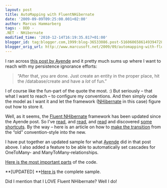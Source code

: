 ```yaml
---
layout: post
title: AutoMapping with FluentNHibernate
date: '2009-09-09T09:25:00.001+02:00'
author: Marcus Hammarberg
tags: - DDD -
.NET - NHibernate
modified_time: '2010-12-14T16:19:35.817+01:00'
blogger_id: tag:blogger.com,1999:blog-36533086.post-5160606586149394728
blogger_orig_url: http://www.marcusoft.net/2009/09/automapping-with-fluentnhibernate.html
---
```



I ran across <a
href="http://ayende.com/Blog/archive/2008/12/11/fluent-nhibernate.aspx"
target="_blank">this post by Ayende</a> and it pretty much sums up where
I want to reach with my persistence ignorance efforts:

> “After that, you are done. Just create an entity in the proper place,
> hit the /database/create and have a *lot* of fun.”

I of course like the fun-part of the quote the most. :) But seriously –
that what I want to reach – to configure my conventions. And then simply
code the model as I want it and let the framework
(<a href="https://www.hibernate.org/343.html"
target="_blank">NHibernate</a> in this case) figure out how to store it.

Well, as it seems, the
<a href="http://fluentnhibernate.org/" target="_blank">Fluent
NHibernate</a> framework has been updated since the Ayende post. So I’ve
<a href="http://wiki.fluentnhibernate.org/Auto_mapping"
target="_blank">read</a>, and
<a href="http://wiki.fluentnhibernate.org/Conventions"
target="_blank">read</a>, and
<a href="http://wiki.fluentnhibernate.org/Available_conventions"
target="_blank">read</a> and discovered
<a href="http://wiki.fluentnhibernate.org/Convention_shortcut"
target="_blank">some shortcuts</a>. By the way – here is an article on
how to <a
href="http://wiki.fluentnhibernate.org/show/ConvertingToNewStyleConventions"
target="_blank">make the transition</a> from the “old” convention-style
into the new.

I have put together an updated sample for what
<a href="http://www.ayende.com/" target="_blank">Ayende</a> did in that
post above. I also added a feature to be able to automatically set
cascades for OneToMany- and ManyToMany-relationships.

<a href="http://pastie.org/610731" target="_blank">Here is the most
important parts</a> of the code.

**\[UPDATED\]
**<a
href="http://dl.getdropbox.com/u/2408484/Marcusoft.FluentAutomapper.zip"
target="_blank">Here is</a> the complete sample.

Did I mention that I LOVE Fluent NHibernate? Well I do!
